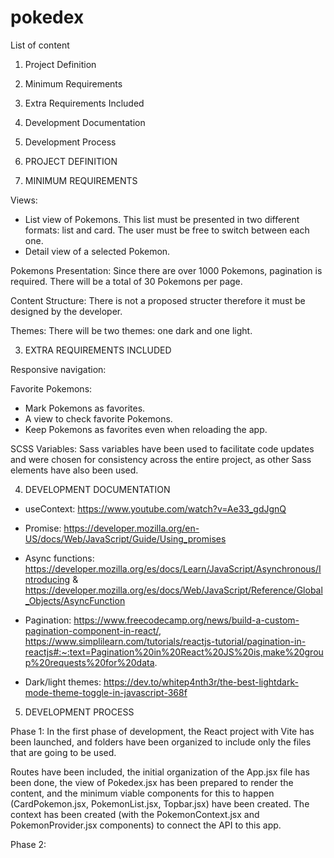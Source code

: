 # pokedex

List of content

1. Project Definition
2. Minimum Requirements
3. Extra Requirements Included
4. Development Documentation
5. Development Process


1. PROJECT DEFINITION

2. MINIMUM REQUIREMENTS

Views: 
- List view of Pokemons. This list must be presented in two different formats: list and card. The user must be free to switch between each one.
- Detail view of a selected Pokemon.

Pokemons Presentation:
Since there are over 1000 Pokemons, pagination is required. There will be a total of 30 Pokemons per page.

Content Structure:
There is not a proposed structer therefore it must be designed by the developer.

Themes:
There will be two themes: one dark and one light.



3. EXTRA REQUIREMENTS INCLUDED

Responsive navigation:

Favorite Pokemons:
- Mark Pokemons as favorites.
- A view to check favorite Pokemons.
- Keep Pokemons as favorites even when reloading the app.

SCSS Variables: Sass variables have been used to facilitate code updates and were chosen for consistency across the entire project, as other Sass elements have also been used.


4. DEVELOPMENT DOCUMENTATION

- useContext: https://www.youtube.com/watch?v=Ae33_gdJgnQ
- Promise: https://developer.mozilla.org/en-US/docs/Web/JavaScript/Guide/Using_promises
- Async functions: https://developer.mozilla.org/es/docs/Learn/JavaScript/Asynchronous/Introducing
& https://developer.mozilla.org/es/docs/Web/JavaScript/Reference/Global_Objects/AsyncFunction
- Pagination: https://www.freecodecamp.org/news/build-a-custom-pagination-component-in-react/, https://www.simplilearn.com/tutorials/reactjs-tutorial/pagination-in-reactjs#:~:text=Pagination%20in%20React%20JS%20is,make%20group%20requests%20for%20data.

- Dark/light themes: https://dev.to/whitep4nth3r/the-best-lightdark-mode-theme-toggle-in-javascript-368f


5. DEVELOPMENT PROCESS

Phase 1:
In the first phase of development, the React project with Vite has been launched, and folders have been organized to include only the files that are going to be used.

Routes have been included, the initial organization of the App.jsx file has been done, the view of Pokedex.jsx has been prepared to render the content, and the minimum viable components for this to happen (CardPokemon.jsx, PokemonList.jsx, Topbar.jsx) have been created. The context has been created (with the PokemonContext.jsx and PokemonProvider.jsx components) to connect the API to this app.


Phase 2:

